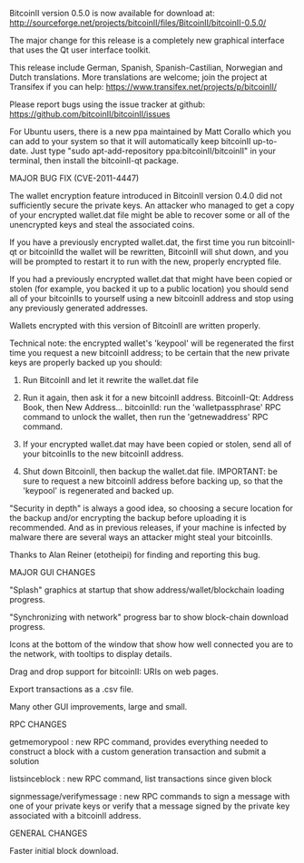 BitcoinII version 0.5.0 is now available for download at:
http://sourceforge.net/projects/bitcoinII/files/BitcoinII/bitcoinII-0.5.0/

The major change for this release is a completely new graphical interface that uses the Qt user interface toolkit.

This release include German, Spanish, Spanish-Castilian, Norwegian and Dutch translations. More translations are welcome; join the project at Transifex if you can help:
https://www.transifex.net/projects/p/bitcoinII/

Please report bugs using the issue tracker at github:
https://github.com/bitcoinII/bitcoinII/issues

For Ubuntu users, there is a new ppa maintained by Matt Corallo which you can add to your system so that it will automatically keep bitcoinII up-to-date.  Just type "sudo apt-add-repository ppa:bitcoinII/bitcoinII" in your terminal, then install the bitcoinII-qt package.

MAJOR BUG FIX  (CVE-2011-4447)

The wallet encryption feature introduced in BitcoinII version 0.4.0 did not sufficiently secure the private keys. An attacker who
managed to get a copy of your encrypted wallet.dat file might be able to recover some or all of the unencrypted keys and steal the
associated coins.

If you have a previously encrypted wallet.dat, the first time you run bitcoinII-qt or bitcoinIId the wallet will be rewritten, BitcoinII will
shut down, and you will be prompted to restart it to run with the new, properly encrypted file.

If you had a previously encrypted wallet.dat that might have been copied or stolen (for example, you backed it up to a public
location) you should send all of your bitcoinIIs to yourself using a new bitcoinII address and stop using any previously generated addresses.

Wallets encrypted with this version of BitcoinII are written properly.

Technical note: the encrypted wallet's 'keypool' will be regenerated the first time you request a new bitcoinII address; to be certain that the
new private keys are properly backed up you should:

1. Run BitcoinII and let it rewrite the wallet.dat file

2. Run it again, then ask it for a new bitcoinII address.
BitcoinII-Qt: Address Book, then New Address...
bitcoinIId: run the 'walletpassphrase' RPC command to unlock the wallet,  then run the 'getnewaddress' RPC command.

3. If your encrypted wallet.dat may have been copied or stolen, send  all of your bitcoinIIs to the new bitcoinII address.

4. Shut down BitcoinII, then backup the wallet.dat file.
IMPORTANT: be sure to request a new bitcoinII address before backing up, so that the 'keypool' is regenerated and backed up.

"Security in depth" is always a good idea, so choosing a secure location for the backup and/or encrypting the backup before uploading it is recommended. And as in previous releases, if your machine is infected by malware there are several ways an attacker might steal your bitcoinIIs.

Thanks to Alan Reiner (etotheipi) for finding and reporting this bug.

MAJOR GUI CHANGES

"Splash" graphics at startup that show address/wallet/blockchain loading progress.

"Synchronizing with network" progress bar to show block-chain download progress.

Icons at the bottom of the window that show how well connected you are to the network, with tooltips to display details.

Drag and drop support for bitcoinII: URIs on web pages.

Export transactions as a .csv file.

Many other GUI improvements, large and small.

RPC CHANGES

getmemorypool : new RPC command, provides everything needed to construct a block with a custom generation transaction and submit a solution

listsinceblock : new RPC command, list transactions since given block

signmessage/verifymessage : new RPC commands to sign a message with one of your private keys or verify that a message signed by the private key associated with a bitcoinII address.

GENERAL CHANGES

Faster initial block download.
